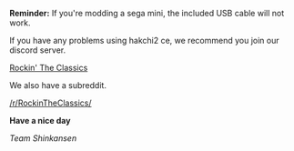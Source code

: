 <!--- 2020-02-09T02:21:00.0000000-05:00 -->
**Reminder:** If you're modding a sega mini, the included USB cable will not work.

If you have any problems using hakchi2 ce, we recommend you join our discord server.

[Rockin' The Classics](https://discord.gg/UUvqsAR)  

We also have a subreddit.

[/r/RockinTheClassics/](https://reddit.com/r/RockinTheClassics/)

**Have a nice day**

*Team Shinkansen*
